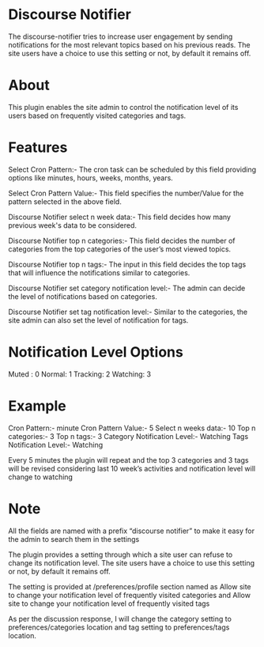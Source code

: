 # Discourse Notifier
The discourse-notifier tries to increase user engagement by sending notifications for the most relevant topics based on his previous reads. The site users have a choice to use this setting or not, by default it remains off.

# About
This plugin enables the site admin to control the notification level of its users based on frequently visited categories and tags.

# Features
Select Cron Pattern:- The cron task can be scheduled by this field providing options like minutes, hours, weeks, months, years.

Select Cron Pattern Value:- This field specifies the number/Value for the pattern selected in the above field.

Discourse Notifier select n week data:- This field decides how many previous week's data to be considered.

Discourse Notifier top n categories:- This field decides the number of categories from the top categories of the user’s most viewed topics.

Discourse Notifier top n tags:- The input in this field decides the top tags that will influence the notifications similar to categories.

Discourse Notifier set category notification level:- The admin can decide the level of notifications based on categories.

Discourse Notifier set tag notification level:- Similar to the categories, the site admin can also set the level of notification for tags.

# Notification Level Options 
Muted : 0
Normal: 1
Tracking: 2
Watching: 3

# Example
Cron Pattern:- minute
Cron Pattern Value:- 5
Select n weeks data:- 10
Top n categories:- 3
Top n tags:- 3
Category Notification Level:- Watching 
Tags Notification Level:- Watching

Every 5 minutes the plugin will repeat and the top 3 categories and 3 tags will be revised considering last 10 week’s activities and notification level will change to watching

# Note
All the fields are named with a prefix “discourse notifier” to make it easy for the admin to search them in the settings

The plugin provides a setting through which a site user can refuse to change its notification level. The site users have a choice to use this setting or not, by default it remains off.

The setting is provided at /preferences/profile section named as Allow site to change your notification level of frequently visited categories and Allow site to change your notification level of frequently visited tags

As per the discussion response, I will change the category setting to preferences/categories location and tag setting to preferences/tags location.
